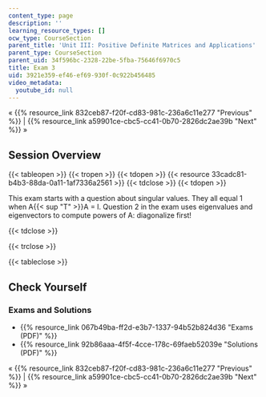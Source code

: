 ```yaml
---
content_type: page
description: ''
learning_resource_types: []
ocw_type: CourseSection
parent_title: 'Unit III: Positive Definite Matrices and Applications'
parent_type: CourseSection
parent_uid: 34f596bc-2328-22be-5fba-75646f6970c5
title: Exam 3
uid: 3921e359-ef46-ef69-930f-0c922b456485
video_metadata:
  youtube_id: null
---
```


« {{% resource_link 832ceb87-f20f-cd83-981c-236a6c11e277 "Previous" %}} | {{% resource_link a59901ce-cbc5-cc41-0b70-2826dc2ae39b "Next" %}} »

Session Overview
----------------

{{< tableopen >}}
{{< tropen >}}
{{< tdopen >}}
{{< resource 33cadc81-b4b3-88da-0a11-1af7336a2561 >}}
{{< tdclose >}}
{{< tdopen >}}


This exam starts with a question about singular values. They all equal 1 when A{{< sup "T" >}}A = I. Question 2 in the exam uses eigenvalues and eigenvectors to compute powers of A: diagonalize first! 


{{< tdclose >}}

{{< trclose >}}

{{< tableclose >}}

Check Yourself
--------------

### Exams and Solutions

*   {{% resource_link 067b49ba-ff2d-e3b7-1337-94b52b824d36 "Exams (PDF)" %}}
*   {{% resource_link 92b86aaa-4f5f-4cce-178c-69faeb52039e "Solutions (PDF)" %}}

« {{% resource_link 832ceb87-f20f-cd83-981c-236a6c11e277 "Previous" %}} | {{% resource_link a59901ce-cbc5-cc41-0b70-2826dc2ae39b "Next" %}} »